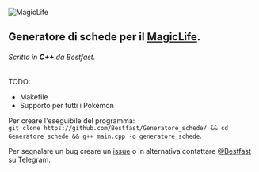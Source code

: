 ![MagicLife](https://upload.vstanced.com/images/2017/08/29/mHr.png)
## Generatore di schede per il [MagicLife](http://magiclife.forumcommunity.net). 
###### Scritto in **C++** da Bestfast.

TODO: 
* Makefile
* Supporto per tutti i Pokémon

Per creare l'eseguibile del programma:  
```git clone https://github.com/Bestfast/Generatore_schede/ && cd Generatore_schede && g++ main.cpp -o generatore_schede```.

Per segnalare un bug creare un [issue](https://github.com/Bestfast/Generatore_schede/issues/new) o in alternativa contattare [@Bestfast](https://t.me/Bestfast) su [Telegram](https://telegram.org).

